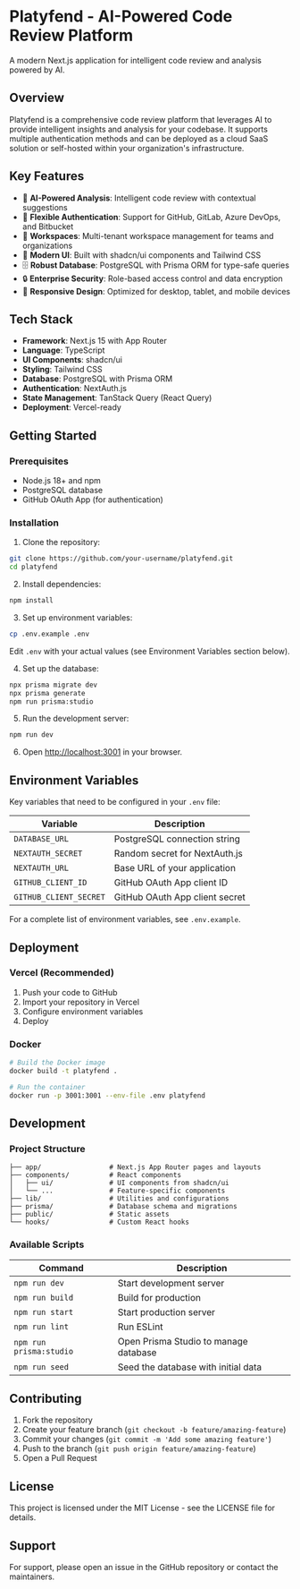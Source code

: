 # Platyfend - AI-Powered Code Review Platform

A modern Next.js application for intelligent code review and analysis powered by AI.

## Overview

Platyfend is a comprehensive code review platform that leverages AI to provide intelligent insights and analysis for your codebase. It supports multiple authentication methods and can be deployed as a cloud SaaS solution or self-hosted within your organization's infrastructure.

## Key Features

- 🧠 **AI-Powered Analysis**: Intelligent code review with contextual suggestions
- 🔐 **Flexible Authentication**: Support for GitHub, GitLab, Azure DevOps, and Bitbucket
- 🏢 **Workspaces**: Multi-tenant workspace management for teams and organizations
- 🎨 **Modern UI**: Built with shadcn/ui components and Tailwind CSS
- 🗄️ **Robust Database**: PostgreSQL with Prisma ORM for type-safe queries
- 🔒 **Enterprise Security**: Role-based access control and data encryption
- 📱 **Responsive Design**: Optimized for desktop, tablet, and mobile devices

## Tech Stack

- **Framework**: Next.js 15 with App Router
- **Language**: TypeScript
- **UI Components**: shadcn/ui
- **Styling**: Tailwind CSS
- **Database**: PostgreSQL with Prisma ORM
- **Authentication**: NextAuth.js
- **State Management**: TanStack Query (React Query)
- **Deployment**: Vercel-ready

## Getting Started

### Prerequisites

- Node.js 18+ and npm
- PostgreSQL database
- GitHub OAuth App (for authentication)

### Installation

1. Clone the repository:
```bash
git clone https://github.com/your-username/platyfend.git
cd platyfend
```

2. Install dependencies:
```bash
npm install
```

3. Set up environment variables:
```bash
cp .env.example .env
```
Edit `.env` with your actual values (see Environment Variables section below).

4. Set up the database:
```bash
npx prisma migrate dev
npx prisma generate
npm run prisma:studio
```

5. Run the development server:
```bash
npm run dev
```

6. Open [http://localhost:3001](http://localhost:3001) in your browser.

## Environment Variables

Key variables that need to be configured in your `.env` file:

| Variable | Description |
|----------|-------------|
| `DATABASE_URL` | PostgreSQL connection string |
| `NEXTAUTH_SECRET` | Random secret for NextAuth.js |
| `NEXTAUTH_URL` | Base URL of your application |
| `GITHUB_CLIENT_ID` | GitHub OAuth App client ID |
| `GITHUB_CLIENT_SECRET` | GitHub OAuth App client secret |

For a complete list of environment variables, see `.env.example`.

## Deployment

### Vercel (Recommended)

1. Push your code to GitHub
2. Import your repository in Vercel
3. Configure environment variables
4. Deploy

### Docker

```bash
# Build the Docker image
docker build -t platyfend .

# Run the container
docker run -p 3001:3001 --env-file .env platyfend
```

## Development

### Project Structure

```
├── app/                 # Next.js App Router pages and layouts
├── components/          # React components
│   ├── ui/              # UI components from shadcn/ui
│   └── ...              # Feature-specific components
├── lib/                 # Utilities and configurations
├── prisma/              # Database schema and migrations
├── public/              # Static assets
└── hooks/               # Custom React hooks
```

### Available Scripts

| Command | Description |
|---------|-------------|
| `npm run dev` | Start development server |
| `npm run build` | Build for production |
| `npm run start` | Start production server |
| `npm run lint` | Run ESLint |
| `npm run prisma:studio` | Open Prisma Studio to manage database |
| `npm run seed` | Seed the database with initial data |

## Contributing

1. Fork the repository
2. Create your feature branch (`git checkout -b feature/amazing-feature`)
3. Commit your changes (`git commit -m 'Add some amazing feature'`)
4. Push to the branch (`git push origin feature/amazing-feature`)
5. Open a Pull Request

## License

This project is licensed under the MIT License - see the LICENSE file for details.

## Support

For support, please open an issue in the GitHub repository or contact the maintainers.
